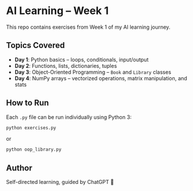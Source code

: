 # AI Learning – Week 1

This repo contains exercises from Week 1 of my AI learning journey.

## Topics Covered

- **Day 1**: Python basics – loops, conditionals, input/output
- **Day 2**: Functions, lists, dictionaries, tuples
- **Day 3**: Object-Oriented Programming – `Book` and `Library` classes
- **Day 4**: NumPy arrays – vectorized operations, matrix manipulation, and stats

## How to Run
Each `.py` file can be run individually using Python 3:

```bash
python exercises.py
```

or

```bash
python oop_library.py
```

## Author
Self-directed learning, guided by ChatGPT 🚀
